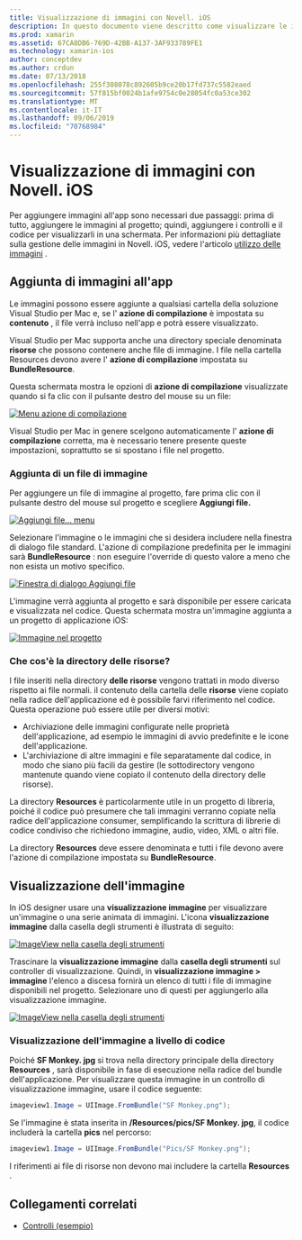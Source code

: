 ```yaml
---
title: Visualizzazione di immagini con Novell. iOS
description: In questo documento viene descritto come visualizzare le immagini in Novell. iOS. Viene illustrata l'aggiunta di immagini a un'app a livello di codice o tramite iOS designer.
ms.prod: xamarin
ms.assetid: 67CA8DB6-769D-42BB-A137-3AF933789FE1
ms.technology: xamarin-ios
author: conceptdev
ms.author: crdun
ms.date: 07/13/2018
ms.openlocfilehash: 255f308078c892605b9ce20b17fd737c5582eaed
ms.sourcegitcommit: 57f815bf0024b1afe9754c0e28054fc0a53ce302
ms.translationtype: MT
ms.contentlocale: it-IT
ms.lasthandoff: 09/06/2019
ms.locfileid: "70768984"
---
```

# <a name="displaying-images-with-xamarinios"></a>Visualizzazione di immagini con Novell. iOS

Per aggiungere immagini all'app sono necessari due passaggi: prima di tutto, aggiungere le immagini al progetto; quindi, aggiungere i controlli e il codice per visualizzarli in una schermata. Per informazioni più dettagliate sulla gestione delle immagini in Novell. iOS, vedere l'articolo [utilizzo delle immagini](~/ios/app-fundamentals/images-icons/index.md) .

## <a name="adding-images-to-your-app"></a>Aggiunta di immagini all'app

Le immagini possono essere aggiunte a qualsiasi cartella della soluzione Visual Studio per Mac e, se l' **azione di compilazione** è impostata su **contenuto** , il file verrà incluso nell'app e potrà essere visualizzato.

Visual Studio per Mac supporta anche una directory speciale denominata **risorse** che possono contenere anche file di immagine. I file nella cartella Resources devono avere l' **azione di compilazione** impostata su **BundleResource**.

Questa schermata mostra le opzioni di **azione di compilazione** visualizzate quando si fa clic con il pulsante destro del mouse su un file:

 [![](image-images/image30a.png "Menu azione di compilazione")](image-images/image30a.png#lightbox)

Visual Studio per Mac in genere scelgono automaticamente l' **azione di compilazione** corretta, ma è necessario tenere presente queste impostazioni, soprattutto se si spostano i file nel progetto.

### <a name="adding-an-image-file"></a>Aggiunta di un file di immagine

Per aggiungere un file di immagine al progetto, fare prima clic con il pulsante destro del mouse sul progetto e scegliere **Aggiungi file.**

 [![](image-images/image31a.png "Aggiungi file... menu")](image-images/image31a.png#lightbox)

Selezionare l'immagine o le immagini che si desidera includere nella finestra di dialogo file standard. L'azione di compilazione predefinita per le immagini sarà **BundleResource** : non eseguire l'override di questo valore a meno che non esista un motivo specifico.

 [![](image-images/image32a.png "Finestra di dialogo Aggiungi file")](image-images/image32a.png#lightbox)

L'immagine verrà aggiunta al progetto e sarà disponibile per essere caricata e visualizzata nel codice. Questa schermata mostra un'immagine aggiunta a un progetto di applicazione iOS:

 [![](image-images/image33a.png "Immagine nel progetto")](image-images/image33a.png#lightbox)

### <a name="what-is-the-resources-directory"></a>Che cos'è la directory delle risorse?

I file inseriti nella directory **delle risorse** vengono trattati in modo diverso rispetto ai file normali. il contenuto della cartella delle **risorse** viene copiato nella radice dell'applicazione ed è possibile farvi riferimento nel codice. Questa operazione può essere utile per diversi motivi:

- Archiviazione delle immagini configurate nelle proprietà dell'applicazione, ad esempio le immagini di avvio predefinite e le icone dell'applicazione.
- L'archiviazione di altre immagini e file separatamente dal codice, in modo che siano più facili da gestire (le sottodirectory vengono mantenute quando viene copiato il contenuto della directory delle risorse).

La directory **Resources** è particolarmente utile in un progetto di libreria, poiché il codice può presumere che tali immagini verranno copiate nella radice dell'applicazione consumer, semplificando la scrittura di librerie di codice condiviso che richiedono immagine, audio, video, XML o altri file.

La directory **Resources** deve essere denominata e tutti i file devono avere l'azione di compilazione impostata su **BundleResource**.

## <a name="displaying-the-image"></a>Visualizzazione dell'immagine

In iOS designer usare una **visualizzazione immagine** per visualizzare un'immagine o una serie animata di immagini. L'icona **visualizzazione immagine** dalla casella degli strumenti è illustrata di seguito:

 [![](image-images/image35a.png "ImageView nella casella degli strumenti")](image-images/image35.png#lightbox)

Trascinare la **visualizzazione immagine** dalla **casella degli strumenti** sul controller di visualizzazione. Quindi, in **visualizzazione immagine > immagine** l'elenco a discesa fornirà un elenco di tutti i file di immagine disponibili nel progetto. Selezionare uno di questi per aggiungerlo alla visualizzazione immagine.

 [![](image-images/image36a.png "ImageView nella casella degli strumenti")](image-images/image36.png#lightbox)

### <a name="displaying-the-image-programmatically"></a>Visualizzazione dell'immagine a livello di codice

Poiché **SF Monkey. jpg** si trova nella directory principale della directory **Resources** , sarà disponibile in fase di esecuzione nella radice del bundle dell'applicazione. Per visualizzare questa immagine in un controllo di visualizzazione immagine, usare il codice seguente:

```csharp
imageview1.Image = UIImage.FromBundle("SF Monkey.png");
```

Se l'immagine è stata inserita in **/Resources/pics/SF Monkey. jpg**, il codice includerà la cartella **pics** nel percorso:

```csharp
imageview1.Image = UIImage.FromBundle("Pics/SF Monkey.png");
```

I riferimenti ai file di risorse non devono mai includere la cartella **Resources** .

## <a name="related-links"></a>Collegamenti correlati

- [Controlli (esempio)](https://docs.microsoft.com/samples/xamarin/ios-samples/controls)
